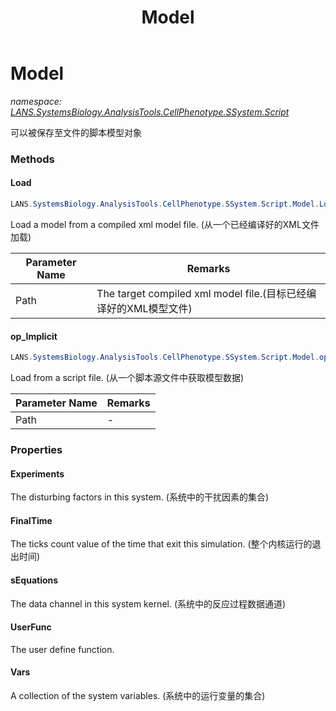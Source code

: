 ﻿---
title: Model
---

# Model
_namespace: [LANS.SystemsBiology.AnalysisTools.CellPhenotype.SSystem.Script](N-LANS.SystemsBiology.AnalysisTools.CellPhenotype.SSystem.Script.html)_

可以被保存至文件的脚本模型对象

### Methods

#### Load
```csharp
LANS.SystemsBiology.AnalysisTools.CellPhenotype.SSystem.Script.Model.Load(System.String)
```
Load a model from a compiled xml model file.
 (从一个已经编译好的XML文件加载)

|Parameter Name|Remarks|
|--------------|-------|
|Path|The target compiled xml model file.(目标已经编译好的XML模型文件)|


#### op_Implicit
```csharp
LANS.SystemsBiology.AnalysisTools.CellPhenotype.SSystem.Script.Model.op_Implicit(System.String)~LANS.SystemsBiology.AnalysisTools.CellPhenotype.SSystem.Script.Model
```
Load from a script file.
 (从一个脚本源文件中获取模型数据)

|Parameter Name|Remarks|
|--------------|-------|
|Path|-|




### Properties

#### Experiments
The disturbing factors in this system.
 (系统中的干扰因素的集合)
#### FinalTime
The ticks count value of the time that exit this simulation.
 (整个内核运行的退出时间)
#### sEquations
The data channel in this system kernel.
 (系统中的反应过程数据通道)
#### UserFunc
The user define function.
#### Vars
A collection of the system variables.
 (系统中的运行变量的集合)

